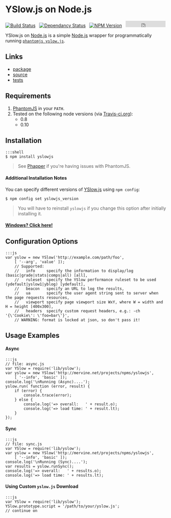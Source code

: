 # YSlow.js on Node.js

[![Build Status](https://travis-ci.org/jmervine/node-yslowjs.png?branch=master)](https://travis-ci.org/jmervine/node-yslowjs) &nbsp; [![Dependancy Status](https://david-dm.org/jmervine/node-yslowjs.png)](https://david-dm.org/jmervine/node-yslowjs) &nbsp; [![NPM Version](https://badge.fury.io/js/yslowjs.png)](https://badge.fury.io/js/yslowjs) &nbsp; <iframe src="http://jmervine.github.io/npm-downloads-badge/badge.html?module=yslowjs&name=false" allowtransparency="true" frameborder="0" scrolling="0" width="125" height="20"></iframe>


YSlow.js on [Node.js](http://mervine.net/nodejs) is a simple [Node.js](http://mervine.net/nodejs) wrapper for programmatically running [`phantomjs yslow.js`](http://yslow.org/phantomjs/).

## Links

* [package](https://npmjs.org/package/yslowjs)
* [source](https://github.com/jmervine/node-yslowjs)
* [tests](https://travis-ci.org/jmervine/yslowjs)

## Requirements

1. [PhantomJS](http://phantomjs.org/) in your `PATH`.
2. Tested on the following node versions (via [Travis-ci.org](http://travis-ci.org)):
    - 0.8
    - 0.10

## Installation

    :::shell
    $ npm install yslowjs

> See [Phapper](http://mervine.net/projects/npms/phapper) if you're having issues with PhantomJS.

#### Additional Installation Notes

You can specify different versions of [YSlow.js](http://mervine.net/yslowjs) using `npm config`:

    $ npm config set yslowjs_version

> You will have to reinstall `yslowjs` if you change this option after initially installing it.

#### [Windows? Click here!](https://github.com/jmervine/node-yslowjs/blob/master/NOTES.mdown)

## Configuration Options

    :::js
    var yslow = new YSlow('http://example.com/path/foo',
        [ '--arg', 'value' ]);
        // Supported:
        //   info     specify the information to display/log (basic|grade|stats|comps|all) [all],
        //   ruleset  specify the YSlow performance ruleset to be used (ydefault|yslow1|yblog) [ydefault],
        //   beacon   specify an URL to log the results,
        //   ua       specify the user agent string sent to server when the page requests resources,
        //   viewport specify page viewport size WxY, where W = width and H = height [400x300],
        //   headers  specify custom request headers, e.g.: -ch '{\'Cookie\': \'foo=bar\'}',
        // WARNING: format is locked at json, so don't pass it!

## Usage Examples

#### Async

    :::js
    // file: async.js
    var YSlow = require('lib/yslow');
    var yslow = new YSlow('http://mervine.net/projects/npms/yslowjs',
        [ '--info', 'basic' ]);
    console.log('\nRunning (Async)....');
    yslow.run( function (error, result) {
        if (error) {
            console.trace(error);
        } else {
            console.log('=> overall:   ' + result.o);
            console.log('=> load time: ' + result.lt);
        }
    });

#### Sync

    :::js
    // file: sync.js
    var YSlow = require('lib/yslow');
    var yslow = new YSlow('http://mervine.net/projects/npms/yslowjs',
        [ '--info', 'basic' ]);
    console.log('\nRunning (Sync)....');
    var results = yslow.runSync();
    console.log('=> overall:   ' + results.o);
    console.log('=> load time: ' + results.lt);

#### Using Custom `yslow.js` Download

    :::js
    var YSlow = require('lib/yslow');
    YSlow.prototype.script = '/path/to/your/yslow.js';
    // continue on

